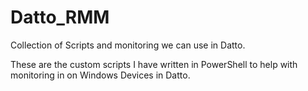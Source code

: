 # Datto_RMM
Collection of Scripts and monitoring we can use in Datto.

These are the custom scripts I have written in PowerShell to help with monitoring in on Windows Devices in Datto. 
